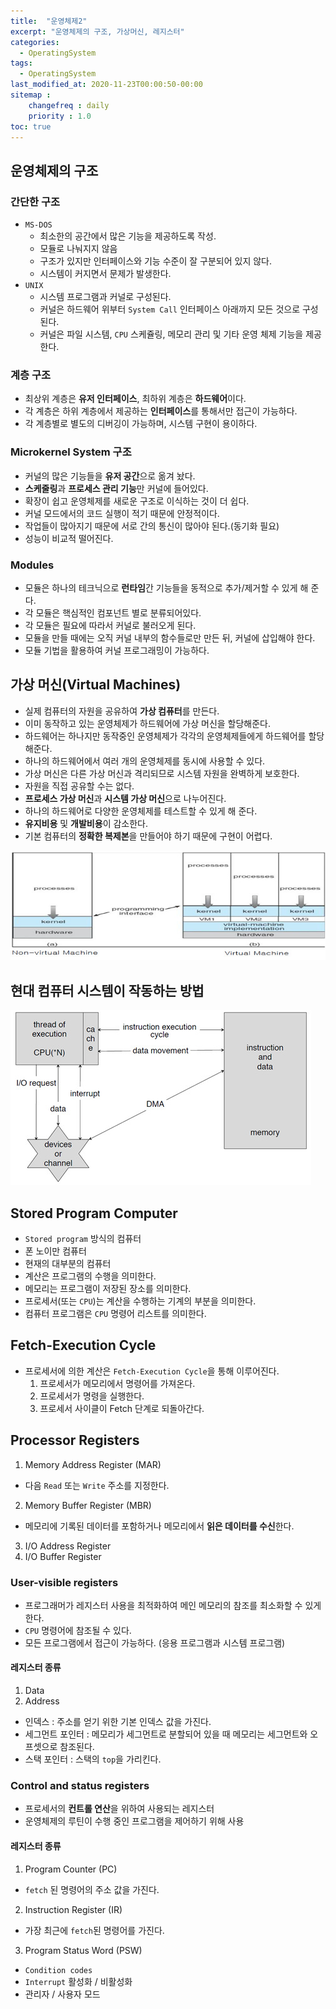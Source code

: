 ```yaml
---
title:  "운영체제2"
excerpt: "운영체제의 구조, 가상머신, 레지스터"
categories:
  - OperatingSystem
tags:
  - OperatingSystem
last_modified_at: 2020-11-23T00:00:50-00:00
sitemap :
    changefreq : daily
    priority : 1.0
toc: true
---
```


## 운영체제의 구조
### 간단한 구조
- `MS-DOS`
  - 최소한의 공간에서 많은 기능을 제공하도록 작성.
  - 모듈로 나눠지지 않음
  - 구조가 있지만 인터페이스와 기능 수준이 잘 구분되어 있지 않다.
  - 시스템이 커지면서 문제가 발생한다.
- `UNIX`
  - 시스템 프로그램과 커널로 구성된다.
  - 커널은 하드웨어 위부터 `System Call` 인터페이스 아래까지 모든 것으로 구성된다.
  - 커널은 파일 시스템, `CPU` 스케쥴링, 메모리 관리 및 기타 운영 체제 기능을 제공한다.

### 계층 구조
- 최상위 계층은 **유저 인터페이스**, 최하위 계층은 **하드웨어**이다.
- 각 계층은 하위 계층에서 제공하는 **인터페이스**를 통해서만 접근이 가능하다.
- 각 계층별로 별도의 디버깅이 가능하며, 시스템 구현이 용이하다.

### Microkernel System 구조
- 커널의 많은 기능들을 **유저 공간**으로 옮겨 놨다.
- **스케줄링**과 **프로세스 관리 기능**만 커널에 들어있다.
- 확장이 쉽고 운영체제를 새로운 구조로 이식하는 것이 더 쉽다.
- 커널 모드에서의 코드 실행이 적기 때문에 안정적이다.
- 작업들이 많아지기 때문에 서로 간의 통신이 많아야 된다.(동기화 필요) 
- 성능이 비교적 떨어진다.

### Modules
- 모듈은 하나의 테크닉으로 **런타임**간 기능들을 동적으로 추가/제거할 수 있게 해 준다.
- 각 모듈은 핵심적인 컴포넌트 별로 분류되어있다.
- 각 모듈은 필요에 따라서 커널로 불러오게 된다.
- 모듈을 만들 때에는 오직 커널 내부의 함수들로만 만든 뒤, 커널에 삽입해야 한다.
- 모듈 기법을 활용하여 커널 프로그래밍이 가능하다.

## 가상 머신(Virtual Machines)
- 실제 컴퓨터의 자원을 공유하여 **가상 컴퓨터**를 만든다.
- 이미 동작하고 있는 운영체제가 하드웨어에 가상 머신을 할당해준다.
- 하드웨어는 하나지만 동작중인 운영체제가 각각의 운영체제들에게 하드웨어를 할당해준다.
- 하나의 하드웨어에서 여러 개의 운영체제를 동시에 사용할 수 있다.
- 가상 머신은 다른 가상 머신과 격리되므로 시스템 자원을 완벽하게 보호한다.
- 자원을 직접 공유할 수는 없다.
- **프로세스 가상 머신**과 **시스템 가상 머신**으로 나누어진다.
- 하나의 하드웨어로 다양한 운영체제를 테스트할 수 있게 해 준다.
- **유지비용** 및 **개발비용**이 감소한다.
- 기본 컴퓨터의 **정확한 복제본**을 만들어야 하기 때문에 구현이 어렵다.

![6](/img/6.jpg)


## 현대 컴퓨터 시스템이 작동하는 방법

![7](/img/7.jpg)

## Stored Program Computer
- `Stored program` 방식의 컴퓨터
- 폰 노이만 컴퓨터
- 현재의 대부분의 컴퓨터
- 계산은 프로그램의 수행을 의미한다.
- 메모리는 프로그램이 저장된 장소를 의미한다.
- 프로세서(또는 `CPU`)는 계산을 수행하는 기계의 부분을 의미한다.
- 컴퓨터 프로그램은 `CPU` 명령어 리스트를 의미한다.

## Fetch-Execution Cycle
- 프로세서에 의한 계산은 `Fetch-Execution Cycle`을 통해 이루어진다.
  1. 프로세서가 메모리에서 명령어를 가져온다.
  2. 프로세서가 명령을 실행한다.
  3. 프로세서 사이클이 Fetch 단계로 되돌아간다.

## Processor Registers
1. Memory Address Register (MAR)
  - 다음 `Read` 또는 `Write` 주소를 지정한다.
2. Memory Buffer Register (MBR)
  - 메모리에 기록된 데이터를 포함하거나 메모리에서 **읽은 데이터를 수신**한다.
3. I/O Address Register
4. I/O Buffer Register

### User-visible registers
- 프로그래머가 레지스터 사용을 최적화하여 메인 메모리의 참조를 최소화할 수 있게 한다.
- `CPU` 명령어에 참조될 수 있다.
- 모든 프로그램에서 접근이 가능하다. (응용 프로그램과 시스템 프로그램)

#### 레지스터 종류
1. Data
2. Address
  - 인덱스 : 주소를 얻기 위한 기본 인덱스 값을 가진다.
  - 세그먼트 포인터 : 메모리가 세그먼트로 분할되어 있을 때 메모리는 세그먼트와 오프셋으로 참조된다.
  - 스택 포인터 : 스택의 `top`을 가리킨다.

### Control and status registers
- 프로세서의 **컨트롤 연산**을 위하여 사용되는 레지스터
- 운영체제의 루틴이 수행 중인 프로그램을 제어하기 위해 사용

#### 레지스터 종류
1. Program Counter (PC)
  - `fetch` 된 명령어의 주소 값을 가진다.
2. Instruction Register (IR)
  - 가장 최근에 `fetch`된 명령어를 가진다.
3. Program Status Word (PSW)
  - `Condition codes`
  - `Interrupt` 활성화 / 비활성화
  - 관리자 / 사용자 모드